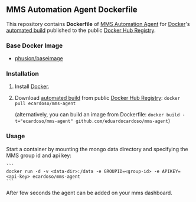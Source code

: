 ## MMS Automation Agent Dockerfile


This repository contains **Dockerfile** of [MMS Automation Agent](http://mms.mongodb.com/) for [Docker](https://www.docker.com/)'s [automated build](https://registry.hub.docker.com/u/ecardoso/mms-agent) published to the public [Docker Hub Registry](https://registry.hub.docker.com/).


### Base Docker Image

* [phusion/baseimage](http://phusion.github.io/baseimage-docker/)


### Installation

1. Install [Docker](https://www.docker.com/).

2. Download [automated build](https://registry.hub.docker.com/u/ecardoso/mms-agent/) from public [Docker Hub Registry](https://registry.hub.docker.com/): `docker pull ecardoso/mms-agent`

   (alternatively, you can build an image from Dockerfile: `docker build -t="ecardoso/mms-agent" github.com/eduardocardoso/mms-agent`)


### Usage

  Start a container by mounting the mongo data directory and specifying the MMS group id and api key:

    ```
    docker run -d -v <data-dir>:/data -e GROUPID=<group-id> -e APIKEY=<api-key> ecardoso/mms-agent
    ```

After few seconds the agent can be added on your mms dashboard. 
